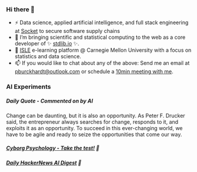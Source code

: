 ### Hi there 👋

-   ⚡ Data science, applied artificial intelligence, and full stack engineering at [Socket](https://socket.dev) to secure software supply chains
-   🔭 I’m bringing scientific and statistical computing to the web as a core developer of ✨ [stdlib.io](https://stdlib.io) ✨.
-   📖 [ISLE](https://stat.cmu.edu/isle) e-learning platform @ Carnegie Mellon University with a focus on statistics and data science.
-   📫 If you would like to chat about any of the above: Send me an email at [pburckhardt@outlook.com](mailto:pburckhardt@outlook.com) or schedule a [10min meeting with me](https://cal.com/philipp-burckhardt/10min).

### AI Experiments

##### Daily Quote - Commented on by AI

<!-- <quote> -->

Change can be daunting, but it is also an opportunity. As Peter F. Drucker said, the entrepreneur always searches for change, responds to it, and exploits it as an opportunity. To succeed in this ever-changing world, we have to be agile and ready to seize the opportunities that come our way.

<!-- </quote> -->

##### [Cyborg Psychology - Take the test!](http://cyborg-psychology.com/) 🚀 
##### [Daily HackerNews AI Digest](https://ai-digest.vercel.app/) :brain:
